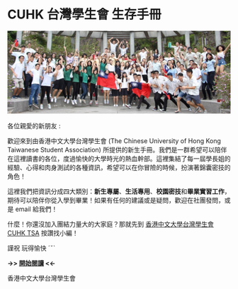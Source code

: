 # CUHK 台灣學生會 生存手冊

![](/assets/14615655_1573387632686697_8475869347044636714_o.jpg)

各位親愛的新朋友 :

歡迎來到由香港中文大學台灣學生會 \(The Chinese University of Hong Kong Taiwanese Student Association\) 所提供的新生手冊。我們是一群希望可以陪伴在這裡讀書的各位，度過愉快的大學時光的熱血幹部。這裡集結了每一屆學長姐的經驗、心得和肉身測試的各種資訊，希望可以在你冒險的時候，扮演著錦囊密技的角色！

這裡我們把資訊分成四大類別：**新生專屬**、**生活專用**、**校園密技**和**畢業實習工作**，期待可以陪伴你從入學到畢業！如果有任何的建議或是疑問，歡迎在社團發問，或是 email 給我們！

什麼！你還沒加入團結力量大的大家庭？那就先到 [香港中文大學台灣學生會 CUHK TSA](https://www.facebook.com/CUHK.Taiwanese.Student.Association/) 按讚找小編！

謹祝 玩得愉快 ˊˇˋ

**-&gt;&gt; **[**開始閱讀**](https://cuhktsa.gitbooks.io/cuhk-tsa/content/)** &lt;&lt;-**

香港中文大學台灣學生會

